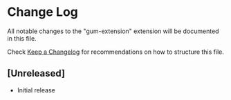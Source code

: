 # Change Log

All notable changes to the "gum-extension" extension will be documented in this file.

Check [Keep a Changelog](http://keepachangelog.com/) for recommendations on how to structure this file.

## [Unreleased]

- Initial release